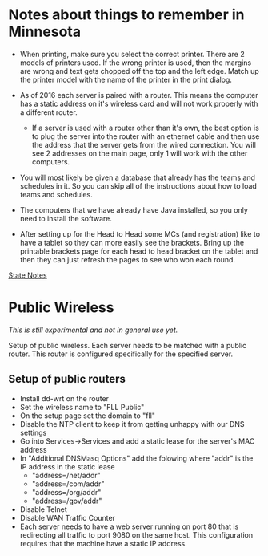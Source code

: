 Notes about things to remember in Minnesota
===========================================

  * When printing, make sure you select the correct printer. There are 2 models of printers used. If the wrong printer is used, then the margins are wrong and text gets chopped off the top and the left edge. Match up the printer model with the name of the printer in the print dialog.
  * As of 2016 each server is paired with a router. This means the computer has a static address on it's wireless card and will not work properly with a different router.
    * If a server is used with a router other than it's own, the best option is to plug the server into the router with an ethernet cable and then use the address that the server gets from the wired connection. You will see 2 addresses on the main page, only 1 will work with the other computers.
  * You will most likely be given a database that already has the teams and schedules in it. So you can skip all of the instructions about how to load teams and schedules.
  * The computers that we have already have Java installed, so you only need to install the software.
  
  * After setting up for the Head to Head some MCs (and registration) like to have a tablet so they can more easily see the brackets. Bring up the printable brackets page for each head to head bracket on the tablet and then they can just refresh the pages to see who won each round.
  
[State Notes](state.md)

Public Wireless
==============

*This is still experimental and not in general use yet.*

Setup of public wireless. Each server needs to be matched with a public router. This router is configured specifically for the specified server.

Setup of public routers
-----------------------
  * Install dd-wrt on the router
  * Set the wireless name to "FLL Public"
  * On the setup page set the domain to "fll"
  * Disable the NTP client to keep it from getting unhappy with our DNS settings
  * Go into Services->Services and add a static lease for the server's MAC address
  * In "Additional DNSMasq Options" add the folowing where "addr" is the IP address in the static lease
    * "address=/net/addr" 
    * "address=/com/addr" 
    * "address=/org/addr" 
    * "address=/gov/addr" 
  * Disable Telnet
  * Disable WAN Traffic Counter
  * Each server needs to have a web server running on port 80 that is redirecting all traffic to port 9080 on the same host. This configuration requires that the machine have a static IP address.
